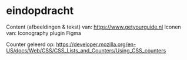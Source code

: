 # eindopdracht

Content (afbeeldingen & tekst) van: https://www.getyourguide.nl
Iconen van: Iconography plugin Figma

Counter geleerd op: https://developer.mozilla.org/en-US/docs/Web/CSS/CSS_Lists_and_Counters/Using_CSS_counters
